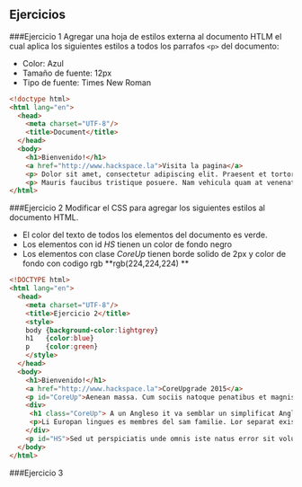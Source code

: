 ## Ejercicios

###Ejercicio 1
Agregar una hoja de estilos externa al documento HTLM el cual aplica los siguientes estilos a  todos los parrafos `<p>` del documento:
- Color: Azul
- Tamaño de fuente: 12px
- Tipo de fuente: Times New Roman

```html
<!doctype html>
<html lang="en">
  <head>
    <meta charset="UTF-8"/>
    <title>Document</title>
  </head>
  <body>
    <h1>Bienvenido!</h1>
    <a href="http://www.hackspace.la">Visita la pagina</a>
    <p> Dolor sit amet, consectetur adipiscing elit. Praesent et tortor id turpis vestibulum vestibulum et quis magna. Praesent ac risus sed magna ornare pulvinar. Duis et aliquet nunc. In elit diam, elementum eu dictum quis, pharetra nec justo. Curabitur hendrerit fermentum nisl. Cras convallis gravida mollis. Nunc et feugiat sapien, eu ullamcorper lorem. </p>
    <p> Mauris faucibus tristique posuere. Nam vehicula quam at venenatis imperdiet. Vivamus mattis tortor eget est mollis tempor. Quisque nec eros libero. Suspendisse ultrices facilisis mi, eget bibendum libero auctor in. </p>
</html>
```

###Ejercicio 2
Modificar el CSS para agregar los siguientes estilos al documento HTML.
- El color del texto de todos los elementos del documento es verde.
- Los elementos con id *HS* tienen un color de fondo negro
- Los elementos con clase *CoreUp* tienen borde solido de 2px y color de fondo con codigo rgb **rgb(224,224,224) **

```html
<!DOCTYPE html>
<html lang="en">
  <head>
    <meta charset="UTF-8"/>
    <title>Ejercicio 2</title>
    <style>
    body {background-color:lightgrey}
    h1   {color:blue}
    p    {color:green}
    </style>
  </head>
  <body>
    <h1>Bienvenido!</h1>
    <a href="http://www.hackspace.la">CoreUpgrade 2015</a>
    <p id="CoreUp">Aenean massa. Cum sociis natoque penatibus et magnis dis parturient montes, nascetur ridiculus mus. Donec quam felis, </p>
    <div>
     <h1 class="CoreUp"> A un Angleso it va semblar un simplificat Angles, quam un skeptic Cambridge amico dit me que Occidental es.Li Europan lingues es membres del sam familie </h1>
     <p>Li Europan lingues es membres del sam familie. Lor separat existentie es un myth<p>
    </div>
    <p id="HS">Sed ut perspiciatis unde omnis iste natus error sit voluptatem accusantium doloremque laudantium, totam rem aperiam, eaque ipsa quae ab illo inventore veritatis et quasi architecto beatae vitae dicta sunt explicabo.</p>
  </body>
</html>
```

###Ejercicio 3
